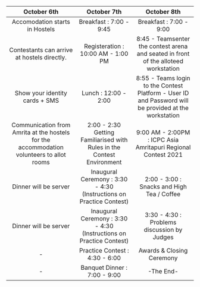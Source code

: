 
| October 6th | October 7th | October 8th | 
| :-----: | :-: | :---: | 
|  Accomodation starts in Hostels    | Breakfast : 7:00 - 9:45  |  Breakfast : 7:00 - 9:00   | 
|  Contestants can arrive at hostels directly.   | Registeration : 10:00 AM - 1:00 PM  |  8:45 - Teamsenter the contest arena and seated in front of the alloteed workstation   | 
|  Show your identity cards + SMS    | Lunch : 12:00 - 2:00 |  8:55 - Teams login to the Contest Platform - User ID and Password will be provided at the workstation  | 
|  Communication from Amrita at the hostels for the accommodation volunteers to allot rooms   | 2:00 - 2:30 Getting Familiarised with Rules in the Contest Environment  |  9:00 AM - 2:00PM : ICPC Asia Amritapuri Regional Contest 2021   |
|  Dinner will be server  | Inaugural Ceremony : 3:30 - 4:30 (Instructions on Practice Contest)  |  2:00 - 3:00 : Snacks and High Tea / Coffee   |
|  Dinner will be server  | Inaugural Ceremony : 3:30 - 4:30 (Instructions on Practice Contest)  |  3:30 - 4:30 : Problems discussion by Judges   |
|  -  | Practice Contest : 4:30 - 6:00 |  Awards & Closing Ceremony  |
|  -  | Banquet Dinner : 7:00 - 9:00 |  -The End-   |

